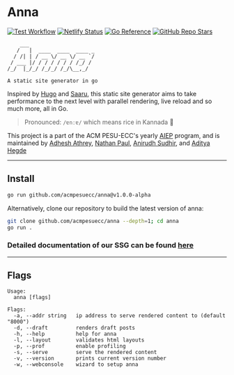 # Anna

[![Test Workflow](https://github.com/acmpesuecc/anna/actions/workflows/tests.yml/badge.svg)](https://github.com/acmpesuecc/anna/actions/workflows/tests.yml)
[![Netlify Status](https://api.netlify.com/api/v1/badges/09b8bdf3-5931-4295-9fe7-d463d5d06a3f/deploy-status)](https://app.netlify.com/sites/anna-docs/deploys)
[![Go Reference](https://pkg.go.dev/badge/github.com/acmpesuecc/anna.svg)](https://pkg.go.dev/github.com/acmpesuecc/anna)
[![GitHub Repo Stars](https://img.shields.io/github/stars/acmpesuecc/Anna?style=flat-square&label=Stars&color=lightgreen&logo=github)](https://github.com/acmpesuecc/Anna)

```text
    ___
   /   |  ____  ____  ____ _
  / /| | / __ \/ __ \/ __ `/
 / ___ |/ / / / / / / /_/ /
/_/  |_/_/ /_/_/ /_/\__,_/

A static site generator in go
```

Inspired by [Hugo](https://gohugo.io) and [Saaru](https://github.com/anirudhRowjee/saaru), this static site generator aims to take performance to the next level with parallel rendering, live reload and so much more, all in Go.

> Pronounced: `/ɐnːɐ/` which means rice in Kannada 🍚

This project is a part of the ACM PESU-ECC's yearly [AIEP](https://acmpesuecc.github.io/aiep) program, and is maintained by [Adhesh Athrey](https://github.com/DedLad), [Nathan Paul](https://github.com/polarhive), [Anirudh Sudhir](https://github.com/anirudhsudhir), and [Aditya Hegde](https://github.com/bwaklog)

---

## Install

```sh
go run github.com/acmpesuecc/anna@v1.0.0-alpha
```

Alternatively, clone our repository to build the latest version of anna:

```sh
git clone github.com/acmpesuecc/anna --depth=1; cd anna
go run .
```

### Detailed documentation of our SSG can be found [here](https://anna-docs.netlify.app/)

---

## Flags

```text
Usage:
  anna [flags]

Flags:
  -a, --addr string   ip address to serve rendered content to (default "8000")
  -d, --draft         renders draft posts
  -h, --help          help for anna
  -l, --layout        validates html layouts
  -p, --prof          enable profiling
  -s, --serve         serve the rendered content
  -v, --version       prints current version number
  -w, --webconsole    wizard to setup anna
```
